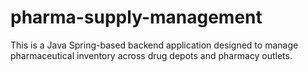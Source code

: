 # pharma-supply-management
This is a Java Spring-based backend application designed to manage pharmaceutical inventory across drug depots and pharmacy outlets.
